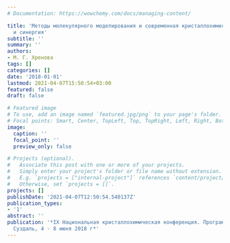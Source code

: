 ```yaml
---
# Documentation: https://wowchemy.com/docs/managing-content/

title: 'Методы молекулярного моделирования и современная кристаллохимия: комплементарность
  и синергия'
subtitle: ''
summary: ''
authors:
- М. Г. Хренова
tags: []
categories: []
date: '2018-01-01'
lastmod: 2021-04-07T15:50:54+03:00
featured: false
draft: false

# Featured image
# To use, add an image named `featured.jpg/png` to your page's folder.
# Focal points: Smart, Center, TopLeft, Top, TopRight, Left, Right, BottomLeft, Bottom, BottomRight.
image:
  caption: ''
  focal_point: ''
  preview_only: false

# Projects (optional).
#   Associate this post with one or more of your projects.
#   Simply enter your project's folder or file name without extension.
#   E.g. `projects = ["internal-project"]` references `content/project/deep-learning/index.md`.
#   Otherwise, set `projects = []`.
projects: []
publishDate: '2021-04-07T12:50:54.540137Z'
publication_types:
- '1'
abstract: ''
publication: '*IX Национальная кристаллохимическая конференция. Программа и тезисы.
  Суздаль, 4 - 8 июня 2018 г*'
---
```

